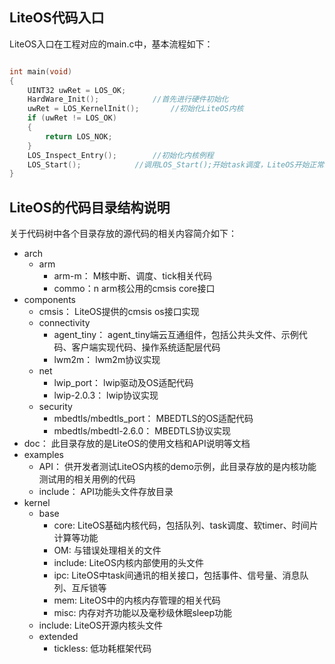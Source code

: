 

## LiteOS代码入口

LiteOS入口在工程对应的main.c中，基本流程如下：

```c

int main(void)
{
    UINT32 uwRet = LOS_OK;
    HardWare_Init();			//首先进行硬件初始化
    uwRet = LOS_KernelInit();		//初始化LiteOS内核
    if (uwRet != LOS_OK)
    {
        return LOS_NOK;
    }
    LOS_Inspect_Entry();		//初始化内核例程
    LOS_Start();			//调用LOS_Start();开始task调度，LiteOS开始正常工作;
}

```

## LiteOS的代码目录结构说明

关于代码树中各个目录存放的源代码的相关内容简介如下：

+ arch
    + arm
        + arm-m： M核中断、调度、tick相关代码
        + commo：n arm核公用的cmsis core接口
+ components
    + cmsis： LiteOS提供的cmsis os接口实现
    + connectivity
        + agent_tiny： agent_tiny端云互通组件，包括公共头文件、示例代码、客户端实现代码、操作系统适配层代码
        + lwm2m： lwm2m协议实现
    + net
        + lwip_port： lwip驱动及OS适配代码
        + lwip-2.0.3： lwip协议实现
    + security
        + mbedtls/mbedtls_port： MBEDTLS的OS适配代码
        + mbedtls/mbedtl-2.6.0： MBEDTLS协议实现
+ doc： 此目录存放的是LiteOS的使用文档和API说明等文档
+ examples 
    + API： 供开发者测试LiteOS内核的demo示例，此目录存放的是内核功能测试用的相关用例的代码
    + include： API功能头文件存放目录
+ kernel 
    + base
        + core: LiteOS基础内核代码，包括队列、task调度、软timer、时间片计算等功能
        + OM: 与错误处理相关的文件
        + include: LiteOS内核内部使用的头文件
        + ipc: LiteOS中task间通讯的相关接口，包括事件、信号量、消息队列、互斥锁等
        + mem: LiteOS中的内核内存管理的相关代码
        + misc: 内存对齐功能以及毫秒级休眠sleep功能
    + include: LiteOS开源内核头文件
    + extended 
        + tickless: 低功耗框架代码

